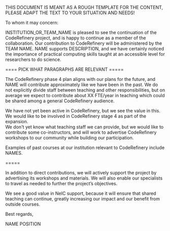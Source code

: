 THIS DOCUMENT IS MEANT AS A ROUGH TEMPLATE FOR THE CONTENT, PLEASE ADAPT THE TEXT TO YOUR SITUATION AND NEEDS!

To whom it may concern:

INSTITUTION_OR_TEAM_NAME is pleased to see the continuation of the CodeRefinery project, and is happy to continue as a member of the collaboration.
Our contribution to CodeRefinery will be administered by the TEAM NAME. 
NAME supports DESCRIPTION, and we have certainly noticed the importance of practical computing skills taught at an accessible level for researchers to do science.

==== PICK WHAT PARAGRAPHS ARE RELEVANT =====

The CodeRefinery phase 4 plan aligns with our plans for the future, and NAME will contribute approximately like we have been in the past. 
We do not explicitly divide staff between teaching and other responsibilities, 
but on average we expect to contribute about XX FTE/year in teaching which could be shared among a general CodeRefinery audience.

We have not yet been active in CodeRefinery, but we see the value in this.  
We would like to be involved in CodeRefinery stage 4 as part of the expansion.  
We don't yet know what teaching staff we can provide, but we would like to contribute some co-instructors, 
and will work to advertise CodeRefinery workshops to our community while building our participation.

Examples of past courses at our institution relevant to CodeRefinery include NAMES.

=====

In addition to direct contributions, we will actively support the project by advertising its workshops and materials.
We will also enable our specialists to travel as needed to further the project’s objectives.

We see a good value in NeIC support, because it will ensure that shared teaching can continue, 
greatly increasing our impact and our benefit from outside courses.

Best regards,

NAME
POSITION
